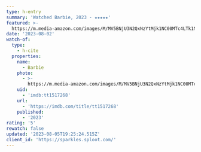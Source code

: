 ```yaml
---
type: h-entry
summary: 'Watched Barbie, 2023 - ★★★★★'
featured: >-
  https://m.media-amazon.com/images/M/MV5BNjU3N2QxNzYtMjk1NC00MTc4LTk1NTQtMmUxNTljM2I0NDA5XkEyXkFqcGdeQXVyODE5NzE3OTE@._V1_SX300.jpg
date: '2023-08-02'
watch-of:
  type:
    - h-cite
  properties:
    name:
      - Barbie
    photo:
      - >-
        https://m.media-amazon.com/images/M/MV5BNjU3N2QxNzYtMjk1NC00MTc4LTk1NTQtMmUxNTljM2I0NDA5XkEyXkFqcGdeQXVyODE5NzE3OTE@._V1_SX300.jpg
    uid:
      - 'imdb:tt1517268'
    url:
      - 'https://imdb.com/title/tt1517268'
    published:
      - '2023'
rating: '5'
rewatch: false
updated: '2023-08-05T19:25:24.515Z'
client_id: 'https://sparkles.sploot.com/'
---
```


